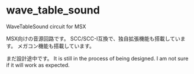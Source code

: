 # wave_table_sound
WaveTableSound circuit for MSX

MSX向けの音源回路です。
SCC/SCC-I互換で、独自拡張機能も搭載しています。
メガコン機能も搭載しています。

まだ設計途中です。
It is still in the process of being designed.
I am not sure if it will work as expected.
